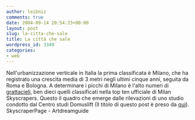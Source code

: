 ```yaml
---
author: leibniz
comments: true
date: 2004-09-14 20:54:23+00:00
layout: post
slug: la-citta-che-sale
title: La città che sale
wordpress_id: 3349
categories:
- web
---
```


Nell'urbanizzazione verticale in Italia la prima classificata è Milano, che ha registrato una crescita media di 3 metri negli ultimi cinque anni, seguita da Roma e Bologna. A determinare i picchi di Milano è l'alto numeri di [grattacieli](http://www.skyscraperpage.com/diagrams/?c834), ben dieci quelli classificati nella top ten ufficiale di Milan Skyscrapers. Questo il quadro che emerge dalle rilevazioni di uno studio condotto dal Centro studi Domuslift (Il titolo di questo post è preso da [qui](http://www.artdreamguide.com/adg/_arti/_b/_bocci/_opus/551.htm)).
SkyscraperPage - Artdreamguide
